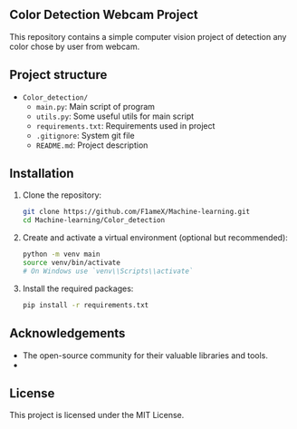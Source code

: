 ## Color Detection Webcam Project
This repository contains a simple computer vision project of detection any color chose by user from webcam.

## Project structure
- `Color_detection/` 
    - `main.py`: Main script of program
    - `utils.py`: Some useful utils for main script
    - `requirements.txt`: Requirements used in project
    - `.gitignore`: System git file
    - `README.md`: Project description

## Installation
1. Clone the repository:
    ```bash
    git clone https://github.com/F1ameX/Machine-learning.git
    cd Machine-learning/Color_detection
    ```

2. Create and activate a virtual environment (optional but recommended):
    ```bash
    python -m venv main
    source venv/bin/activate  
   # On Windows use `venv\\Scripts\\activate`
    ```

3. Install the required packages:
    ```bash
    pip install -r requirements.txt
    ```
## Acknowledgements
- The open-source community for their valuable libraries and tools.
- 
## License
This project is licensed under the MIT License.